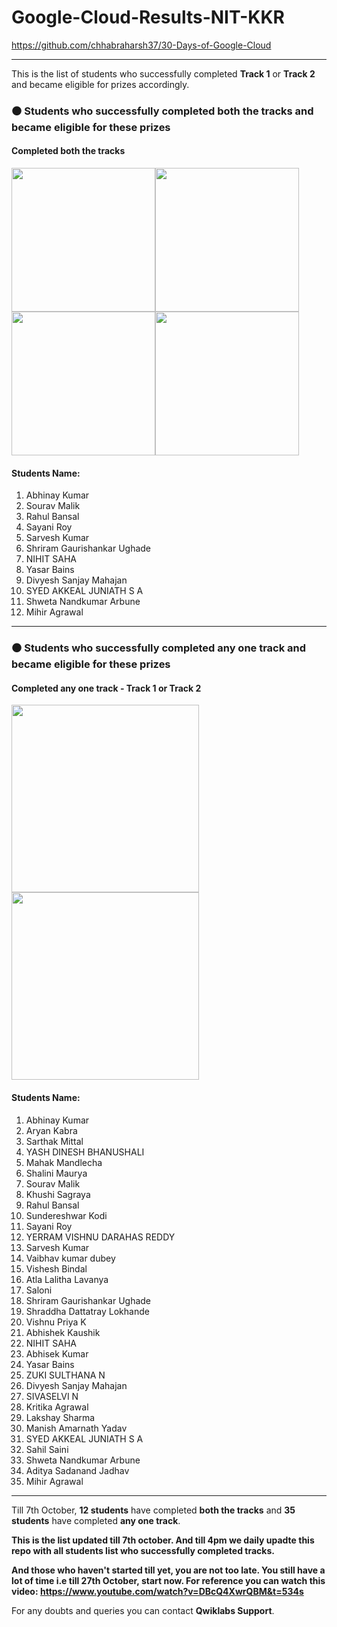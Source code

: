 # <strong>Google-Cloud-Results-NIT-KKR</strong> 
https://github.com/chhabraharsh37/30-Days-of-Google-Cloud<hr>

This is the list of students who successfully completed <strong>Track 1</strong> or <strong>Track 2</strong> and became eligible for prizes accordingly.

<h3>⚫ Students who successfully completed both the tracks and became eligible for these prizes</h3>

<h4>Completed both the tracks</h4>

<img src = "https://user-images.githubusercontent.com/60788180/134784536-7bea9267-26d0-4564-91d2-f1bdb885ebd6.png"  height="230vh"><img src = "https://user-images.githubusercontent.com/60788180/134784295-eb8a0a13-5740-4ab4-a42f-5d47c638d4de.png"  height="230vh"><img src = "https://user-images.githubusercontent.com/60788180/134784551-9819aea0-348d-472c-86ee-3b36f878da84.png"  height="230vh"><img src = "https://user-images.githubusercontent.com/60788180/134784504-7152962e-d7c7-4688-8d39-01b746e33a51.png"  height="230vh">

<h4>Students Name:</h4>

1)	Abhinay Kumar
2)	Sourav Malik
3)	Rahul Bansal
4)	Sayani Roy
5)	Sarvesh Kumar
6)	Shriram Gaurishankar Ughade
7)	NIHIT SAHA
8)	Yasar Bains
9)	Divyesh Sanjay Mahajan
10)	SYED AKKEAL JUNIATH S A
11)	Shweta Nandkumar Arbune
12)	Mihir Agrawal
<hr>

<h3>⚫ Students who successfully completed any one track and became eligible for these prizes</h3>

<h4>Completed any one track - Track 1 or Track 2</h4>

<img src = "https://user-images.githubusercontent.com/60788180/134784295-eb8a0a13-5740-4ab4-a42f-5d47c638d4de.png"  height="300vh"><img src = "https://user-images.githubusercontent.com/60788180/134784504-7152962e-d7c7-4688-8d39-01b746e33a51.png"  height="300vh">


<h4>Students Name:</h4>

1)	Abhinay Kumar
2)	Aryan Kabra
3)	Sarthak Mittal
4)	YASH DINESH BHANUSHALI
5)	Mahak Mandlecha
6)	Shalini Maurya
7)	Sourav Malik
8)	Khushi Sagraya
9)	Rahul Bansal
10)	Sundereshwar Kodi
11)	Sayani Roy
12)	YERRAM VISHNU DARAHAS REDDY
13)	Sarvesh Kumar
14)	Vaibhav kumar dubey
15)	Vishesh Bindal
16)	Atla Lalitha Lavanya
17)	Saloni
18)	Shriram Gaurishankar Ughade
19)	Shraddha Dattatray Lokhande
20)	Vishnu Priya K
21)	Abhishek Kaushik
22)	NIHIT SAHA
23)	Abhisek Kumar
24)	Yasar Bains
25)	ZUKI SULTHANA N
26)	Divyesh Sanjay Mahajan
27)	SIVASELVI N
28)	Kritika Agrawal
29)	Lakshay Sharma
30)	Manish Amarnath Yadav
31)	SYED AKKEAL JUNIATH S A
32)	Sahil Saini
33)	Shweta Nandkumar Arbune
34)	Aditya Sadanand Jadhav
35)	Mihir Agrawal
														
<hr>

Till 7th October, <strong>12 students</strong> have completed <strong>both the tracks</strong> and <strong>35 students</strong> have completed <strong>any one track</strong>.


<strong>This is the list updated till 7th october. And till 4pm we daily upadte this repo with all students list who successfully completed tracks.</strong>

<strong>And those who haven't started till yet, you are not too late. You still have a lot of time i.e till 27th October, start now. For reference you can watch this video: https://www.youtube.com/watch?v=DBcQ4XwrQBM&t=534s</strong>

For any doubts and queries you can contact <strong>Qwiklabs Support</strong>.
